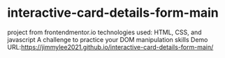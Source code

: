 # interactive-card-details-form-main
 project from frontendmentor.io
technologies used: HTML, CSS, and javascript
A challenge to practice your DOM manipulation skills
Demo URL:https://jimmylee2021.github.io/interactive-card-details-form-main/
